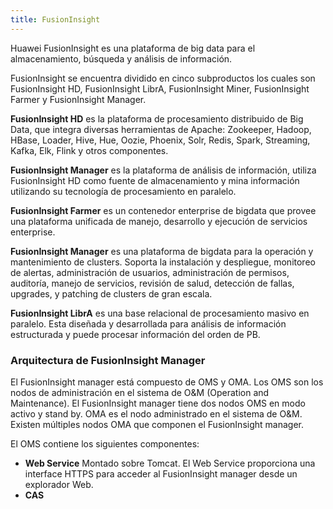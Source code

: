 ```yaml
---
title: FusionInsight
---
```


Huawei FusionInsight es una plataforma de big data para el almacenamiento, búsqueda y análisis de información. 

FusionInsight se encuentra dividido en cinco subproductos los cuales son FusionInsight HD, FusionInsight LibrA, 
FusionInsight Miner, FusionInsight Farmer y FusionInsight Manager.

**FusionInsight HD** es la plataforma de procesamiento distribuido de Big Data,  que integra diversas herramientas de 
Apache: Zookeeper, Hadoop, HBase, Loader, Hive, Hue, Oozie, Phoenix, Solr, Redis, Spark, Streaming, Kafka, Elk, Flink y
otros componentes.

**FusionInsight Manager** es la plataforma de análisis de información, utiliza FusionInsight HD como fuente de 
almacenamiento y mina información utilizando su tecnología de procesamiento en paralelo.

**FusionInsight Farmer** es un contenedor enterprise de bigdata que provee una plataforma unificada de manejo, 
desarrollo y ejecución de servicios enterprise.

**FusionInsight Manager** es una plataforma de bigdata para la operación y mantenimiento de clusters. Soporta la 
instalación y despliegue, monitoreo de alertas, administración de usuarios, administración de permisos, auditoría,
manejo de servicios, revisión de salud, detección de fallas, upgrades, y patching de clusters de gran escala.

**FusionInsight LibrA** es una base relacional de procesamiento masivo en paralelo. Esta diseñada y desarrollada para 
análisis de información estructurada y puede procesar información del orden de PB.  


 
### Arquitectura de FusionInsight Manager
El FusionInsight manager está compuesto de OMS y OMA. Los OMS son los nodos de administración en el sistema de O&M (Operation
and Maintenance). El FusionInsight manager tiene dos nodos OMS en modo activo y stand by. OMA es el nodo administrado en el 
sistema de O&M. Existen múltiples nodos OMA que componen el FusionInsight manager. 

El OMS contiene los siguientes componentes:
* **Web Service**  Montado sobre Tomcat. El Web Service proporciona una interface HTTPS para acceder al FusionInsight manager 
desde un explorador Web.
* **CAS** 